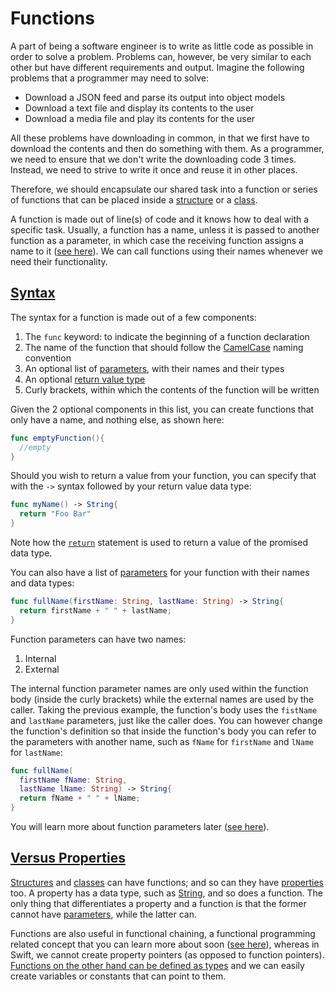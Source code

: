 # Functions

A part of being a software engineer is to write as little code as possible in order to solve a problem. Problems can, however, be very similar to each other but have different requirements and output. Imagine the following problems that a programmer may need to solve:

* Download a JSON feed and parse its output into object models
* Download a text file and display its contents to the user
* Download a media file and play its contents for the user

All these problems have downloading in common, in that we first have to download the contents and then do something with them. As a programmer, we need to ensure that we don't write the downloading code 3 times. Instead, we need to strive to write it once and reuse it in other places.

Therefore, we should encapsulate our shared task into a function or series of functions that can be placed inside a [structure](structures.md) or a [class](classes.md).

A function is made out of line(s) of code and it knows how to deal with a specific task. Usually, a function has a name, unless it is passed to another function as a parameter, in which case the receiving function assigns a name to it ([see here](functions_passed_to_other_functions.md)). We can call functions using their names whenever we need their functionality.

## [Syntax](#syntax)

The syntax for a function is made out of a few components:

1. The `func` keyword: to indicate the beginning of a function declaration
2. The name of the function that should follow the [CamelCase](https://en.wikipedia.org/wiki/CamelCase) naming convention
3. An optional list of [parameters](function_parameters.md), with their names and their types
4. An optional [return value type](function_return_type.md)
5. Curly brackets, within which the contents of the function will be written

Given the 2 optional components in this list, you can create functions that only have a name, and nothing else, as shown here:

```swift
func emptyFunction(){
  //empty
}
```

Should you wish to return a value from your function, you can specify that with the `->` syntax followed by your return value data type:

```swift
func myName() -> String{
  return "Foo Bar"
}
```

Note how the [`return`](function_return_type.md) statement is used to return a value of the promised data type.

You can also have a list of [parameters](function_parameters.md) for your function with their names and data types:

```swift
func fullName(firstName: String, lastName: String) -> String{
  return firstName + " " + lastName;
}
```

Function parameters can have two names:

1. Internal
2. External

The internal function parameter names are only used within the function body (inside the curly brackets) while the external names are used by the caller. Taking the previous example, the function's body uses the `fistName` and `lastName` parameters, just like the caller does. You can however change the function's definition so that inside the function's body you can refer to the parameters with another name, such as `fName` for `firstName` and `lName` for `lastName`:

```swift
func fullName(
  firstName fName: String,
  lastName lName: String) -> String{
  return fName + " " + lName;
}
```

You will learn more about function parameters later ([see here](function_parameters.md)).

## [Versus Properties](#versus-properties)

[Structures](structures.md) and [classes](classes.md) can have functions; and so can they have [properties](properties.md) too. A property has a data type, such as [String](string.md), and so does a function. The only thing that differentiates a property and a function is that the former cannot have [parameters](function_parameters.md), while the latter can.

Functions are also useful in functional chaining, a functional programming related concept that you can learn more about soon ([see here](functional_programming.md)), whereas in Swift, we cannot create property pointers (as opposed to function pointers). [Functions on the other hand can be defined as types](functions_defined_as_types.md) and we can easily create variables or constants that can point to them.
